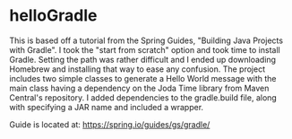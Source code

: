 # helloGradle
This is based off a tutorial from the Spring Guides, "Building Java Projects with Gradle".
I took the "start from scratch" option and took time to install Gradle. Setting the path
was rather difficult and I ended up downloading Homebrew and installing that way to ease
any confusion. The project includes two simple classes to generate a Hello World message
with the main class having a dependency on the Joda Time library from Maven Central's 
repository. I added dependencies to the gradle.build file, along with specifying a JAR
name and included a wrapper. 

Guide is located at:
https://spring.io/guides/gs/gradle/


